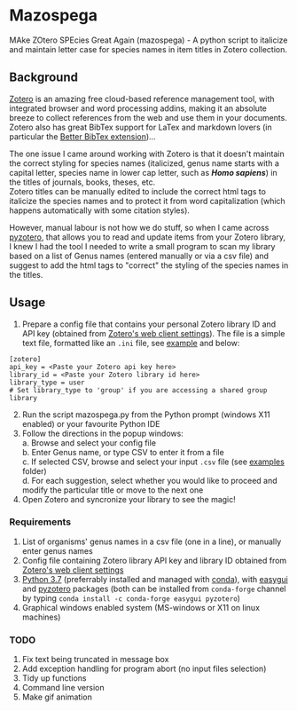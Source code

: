 # Mazospega
MAke ZOtero SPEcies Great Again (mazospega) - A python script to italicize and maintain letter case for species names in item titles in Zotero collection.

## Background
[Zotero](https://www.zotero.org/) is an amazing free cloud-based reference management tool, with integrated browser and word processing addins, making it an absolute breeze to collect references from the web and use them in your documents. 
Zotero also has great BibTex support for LaTex and markdown lovers (in particular the [Better BibTex extension](https://retorque.re/zotero-better-bibtex/))... 

The one issue I came around working with Zotero is that it doesn't maintain the correct styling for species names (italicized, genus name starts with a capital letter, species name in lower cap letter, such as **_Homo sapiens_**) in the titles of journals, books, theses, etc.  
Zotero titles can be manually edited to include the correct html tags to italicize the species names and to protect it from word capitalization (which happens automatically with some citation styles).  

However, manual labour is not how we do stuff, so when I came across [pyzotero](https://pyzotero.readthedocs.io/en/latest/#), that allows you to read and update items from your Zotero library, I knew I had the tool I needed to write a small program to scan my library based on a list of Genus names (entered manually or via a csv file) and suggest to add the html tags to "correct" the styling of the species names in the titles.

## Usage
1. Prepare a config file that contains your personal Zotero library ID and API key (obtained from [Zotero's web client settings](https://www.zotero.org/settings/keys)). The file is a simple text file, formatted like an `.ini` file, see [example](config/.zoterorc) and below:  
```
[zotero]
api_key = <Paste your Zotero api key here>
library_id = <Paste your Zotero library id here>
library_type = user
# Set library_type to 'group' if you are accessing a shared group library
```
2. Run the script mazospega.py from the Python prompt (windows X11 enabled) or your favourite Python IDE
3. Follow the directions in the popup windows:  
	a. Browse and select your config file  
	b. Enter Genus name, or type CSV to enter it from a file  
	c. If selected CSV, browse and select your input `.csv` file (see [examples](examples/) folder)  
	d. For each suggestion, select whether you would like to proceed and modify the particular title or move to the next one  
4. Open Zotero and syncronize your library to see the magic!

### Requirements
1. List of organisms' genus names in a csv file (one in a line), or manually enter genus names
2. Config file containing Zotero library API key and library ID obtained from [Zotero's web client settings](https://www.zotero.org/settings/keys) 
3. [Python 3.7](https://www.python.org/downloads/) (preferrably installed and managed with [conda](https://docs.conda.io/en/latest/miniconda.html)), with [easygui](https://github.com/robertlugg/easygui) and [pyzotero](https://pyzotero.readthedocs.io/en/latest/#) packages (both can be installed from `conda-forge` channel by typing `conda install -c conda-forge easygui pyzotero`) 
4. Graphical windows enabled system (MS-windows or X11 on linux machines)

### TODO
1. Fix text being truncated in message box
2. Add exception handling for program abort (no input files selection)
3. Tidy up functions
4. Command line version
5. Make gif animation 
